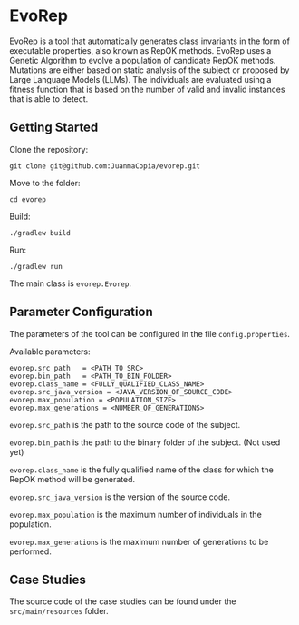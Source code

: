 # EvoRep

EvoRep is a tool that automatically generates class invariants in the form of executable properties, also known as RepOK
methods. EvoRep uses a Genetic Algorithm to evolve a population of candidate RepOK methods. Mutations are either based
on static analysis of the subject or proposed by Large Language Models (LLMs). The individuals are evaluated using a
fitness function that is based on the number of valid and invalid instances that is able to detect.

## Getting Started

Clone the repository:

```
git clone git@github.com:JuanmaCopia/evorep.git
```

Move to the folder:

```
cd evorep
```

Build:

```
./gradlew build
```

Run:

```
./gradlew run
```

The main class is `evorep.Evorep`.

## Parameter Configuration

The parameters of the tool can be configured in the file `config.properties`.

Available parameters:

```
evorep.src_path   = <PATH_TO_SRC>
evorep.bin_path   = <PATH_TO_BIN_FOLDER>
evorep.class_name = <FULLY_QUALIFIED_CLASS_NAME>
evorep.src_java_version = <JAVA_VERSION_OF_SOURCE_CODE>
evorep.max_population = <POPULATION_SIZE>
evorep.max_generations = <NUMBER_OF_GENERATIONS>
```

`evorep.src_path` is the path to the source code of the subject.

`evorep.bin_path` is the path to the binary folder of the subject. (Not used yet)

`evorep.class_name` is the fully qualified name of the class for which the RepOK method will be generated.

`evorep.src_java_version` is the version of the source code.

`evorep.max_population` is the maximum number of individuals in the population.

`evorep.max_generations` is the maximum number of generations to be performed.

## Case Studies

The source code of the case studies can be found under the `src/main/resources` folder.
